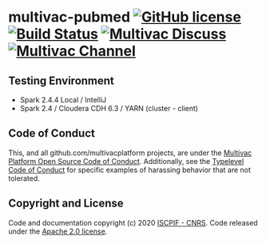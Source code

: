 # multivac-pubmed [![GitHub license](https://img.shields.io/badge/license-Apache_2.0-blue.svg)](https://github.com/multivacplatform/multivac-pubmed/blob/master/LICENSE) [![Build Status](https://travis-ci.org/multivacplatform/multivac-pubmed.svg?branch=master)](https://travis-ci.org/multivacplatform/multivac-pubmed) [![Multivac Discuss](https://img.shields.io/badge/multivac-discuss-ff69b4.svg)](https://discourse.iscpif.fr/c/multivac) [![Multivac Channel](https://img.shields.io/badge/multivac-chat-ff69b4.svg)](https://chat.iscpif.fr/channel/multivac)

## Testing Environment

* Spark 2.4.4 Local / IntelliJ
* Spark 2.4 / Cloudera CDH 6.3 / YARN (cluster - client)

## Code of Conduct

This, and all github.com/multivacplatform projects, are under the [Multivac Platform Open Source Code of Conduct](https://github.com/multivacplatform/code-of-conduct/blob/master/code-of-conduct.md). Additionally, see the [Typelevel Code of Conduct](http://typelevel.org/conduct) for specific examples of harassing behavior that are not tolerated.

## Copyright and License

Code and documentation copyright (c) 2020 [ISCPIF - CNRS](http://iscpif.fr). Code released under the [Apache 2.0 license](https://github.com/multivacplatform/multivac-pubmed/blob/master/LICENSE).

